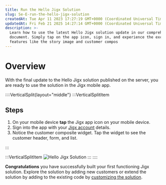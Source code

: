 ```yaml
---
title: Run the Hello Jigx Solution
slug: Se-E-run-the-hello-jigx-solution
createdAt: Tue Apr 11 2023 17:27:19 GMT+0000 (Coordinated Universal Time)
updatedAt: Fri Feb 21 2025 14:27:14 GMT+0000 (Coordinated Universal Time)
description: >-
  Learn how to use the latest Hello Jigx solution update in our comprehensive
  document. Simply tap on the app icon, sign in, and experience the exciting
  features like the story image and customer compos
---
```


# Overview

With the final update to the Hello Jigx solution published on the server, you are ready to use the solution in the Jigx mobile app.

::::VerticalSplit{layout="middle"} :::VerticalSplitItem

## Steps

1. On your mobile device **tap** the Jigx app icon on your mobile device.
2. Sign into the app with your [Jigx account](../../creating-an-account.md) details.
3. Notice the customer composite widget. Tap the widget to see the customer header, form, and list.

:::

:::VerticalSplitItem ![Hello Jigx Solution](https://archbee-image-uploads.s3.amazonaws.com/x7vdIDH6-ScTprfmi2XXX/ckYitc4izzEsl6VdLRxHq_hellojigxsolution.PNG) ::: ::::

**Congratulations** you have successfully built your first functioning Jigx solution. Explore the solution by adding new customers or extend the solution by adding to the existing code by [customizing the solution](../customize-the-hello-jigx-solution/customize-the-hello-jigx-solution.md).
